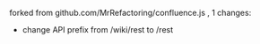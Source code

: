 forked from github.com/MrRefactoring/confluence.js , 1 changes:
- change API prefix from /wiki/rest to /rest